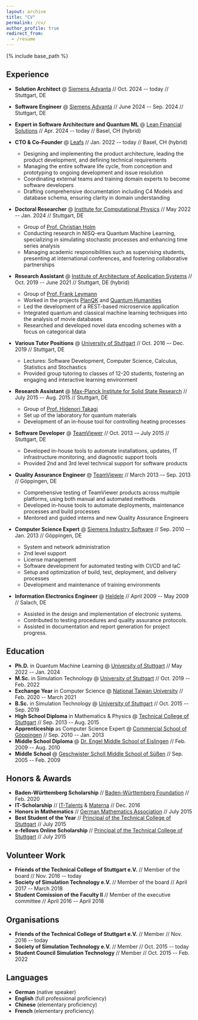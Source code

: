 ```yaml
---
layout: archive
title: "CV"
permalink: /cv/
author_profile: true
redirect_from:
  - /resume
---
```


{% include base_path %}

## Experience

* **Solution Architect** @ [Siemens Advanta](https://www.siemens-advanta.com) // Oct. 2024 -- today // Stuttgart, DE

* **Software Engineer** @ [Siemens Advanta](https://www.siemens-advanta.com) // June 2024 -- Sep. 2024 // Stuttgart, DE

* **Expert in Software Architecture and Quantum ML** @ [Lean Financial Solutions](https://www.lean-fs.ch) // Apr. 2024 -- today // Basel, CH (hybrid)

* **CTO & Co-Founder** @ [Leafs](https://leafs.ch) // Jan. 2022 -- today // Basel, CH (hybrid)
  - Designing and implementing the product architecture, leading the product development, and defining technical requirements
  - Managing the entire software life cycle, from conception and prototyping to ongoing development and issue resolution
  - Coordinating external teams and training domain experts to become software developers
  - Drafting comprehensive documentation including C4 Models and database schema, ensuring clarity in domain understanding

* **Doctoral Researcher** @ [Institute for Computational Physics](https://www.icp.uni-stuttgart.de) // May 2022 -- Jan. 2024 // Stuttgart, DE
  - Group of [Prof. Christian Holm](https://www.uni-stuttgart.de/presse/experten/Prof.-Dr.-Christian-Holm)
  - Conducting research in NISQ-era Quantum Machine Learning, specializing in simulating stochastic processes and enhancing time series analysis
  - Managing academic responsibilities such as supervising students, presenting at international conferences, and fostering collaborative partnerships

* **Research Assistant** @ [Institute of Architecture of Application Systems](https://www.iaas.uni-stuttgart.de) // Oct. 2019 -- June 2021 // Stuttgart, DE (hybrid)
  - Group of [Prof. Frank Leymann](https://www.iaas.uni-stuttgart.de/institut/team/Leymann)
  - Worked in the projects [PlanQK](https://planqk.de/en) and [Quantum Humanities](https://www.iaas.uni-stuttgart.de/en/projects/quantum-humanities)
  - Led the development of a REST-based microservice application
  - Integrated quantum and classical machine learning techniques into the analysis of movie databases
  - Researched and developed novel data encoding schemes with a focus on categorical data

* **Various Tutor Positions** @ [University of Stuttgart](https://www.uni-stuttgart.de/en) // Oct. 2016 –- Dec. 2019 // Stuttgart, DE
  - Lectures: Software Development, Computer Science, Calculus, Statistics and Stochastics
  - Provided group tutoring to classes of 12-20 students, fostering an engaging and interactive learning environment

* **Research Assistant** @ [Max-Planck Institute for Solid State Research](https://www.fkf.mpg.de/en) // July 2015 -- Aug. 2015 // Stuttgart, DE
  - Group of [Prof. Hidenori Takagi](https://www.fkf.mpg.de/542312/Takagi)
  - Set up of the laboratory for quantum materials
  - Development of an in-house tool for controlling heating processes

* **Software Developer** @ [TeamViewer](https://www.teamviewer.com/en) // Oct. 2013 -– July 2015 // Stuttgart, DE
  - Developed in-house tools to automate installations, updates, IT infrastructure monitoring, and diagnostic support tools
  - Provided 2nd and 3rd level technical support for software products

* **Quality Assurance Engineer** @ [TeamViewer](https://www.teamviewer.com/en) // March 2013 -– Sep. 2013 // Göppingen, DE
  - Comprehensive testing of TeamViewer products across multiple platforms, using both manual and automated methods
  - Developed in-house tools to automate deployments, maintenance processes and build processes
  - Mentored and guided interns and new Quality Assurance Engineers

* **Computer Science Expert** @ [Siemens Industry Software](https://www.sw.siemens.com/en-US) // Sep. 2010 -- Jan. 2013 // Göppingen, DE
  - System and network administration
  - 2nd level support
  - License management
  - Software development for automated testing with CI/CD and IaC
  - Setup and optimization of build, test, deployment, and delivery processes
  - Development and maintenance of training environments

* **Information Electronics Engineer** @ [Heldele](https://www.heldele.de/) // April 2009 -- May 2009 // Salach, DE
  - Assisted in the design and implementation of electronic systems.
  - Contributed to testing procedures and quality assurance protocols.
  - Assisted in documentation and report generation for project progress.

## Education

* **Ph.D.** in Quantum Machine Learning @ [University of Stuttgart](https://www.uni-stuttgart.de/en) // May 2022 -- Jan. 2024
* **M.Sc.** in Simulation Technology @ [University of Stuttgart](https://www.uni-stuttgart.de/en) // Oct. 2019 -- Feb. 2022
* **Exchange Year** in Computer Science @ [National Taiwan University](https://www.ntu.edu.tw/english/) // Feb. 2020 -- March 2021
* **B.Sc.** in Simulation Technology @ [University of Stuttgart](https://www.uni-stuttgart.de/en) // Oct. 2015 -- Sep. 2019
* **High School Diploma** in Mathematics & Physics @ [Technical College of Stuttgart](https://www.gsih-mit-to.de/schulen-berufe/abteilung-technische-oberschule/die-to) // Sep. 2013 -- Aug. 2015
* **Apprenticeship** as Computer Science Expert @ [Commercial School of Göppingen](https://gs-gp.eu/) // Sep. 2010 -- Jan. 2013
* **Middle School Diploma** @ [Dr. Engel Middle School of Eislingen](https://www.eislingen.de/de/Leben-in-Eislingen/Bildung/Schulen-in-Eislingen/Schule?view=publish&item=school&id=6) // Feb. 2009 -- Aug. 2010
* **Middle School** @ [Geschwister Scholl Middle School of Süßen](https://schulverbund.suessen.de/,Lde/startseite/realschule.html) // Sep. 2005 -- Feb. 2009

## Honors & Awards

* **Baden-Württemberg Scholarship** // [Baden-Württemberg Foundation](https://www.bwstiftung.de) // Feb. 2020
* **IT-Scholarship** // [IT-Talents](https://it-talents.de) & [Materna](https://www.materna.de/) // Dec. 2016
* **Honors in Mathematics** // [German Mathematics Association](https://www.mathematik.de/en) // July 2015
* **Best Student of the Year** // [Principal of the Technical College of Stuttgart](https://www.gsih-mit-to.de/schulen-berufe/abteilung-technische-oberschule/die-to) // July 2015
* **e-fellows Online Scholarship** // [Principal of the Technical College of Stuttgart](https://www.gsih-mit-to.de/schulen-berufe/abteilung-technische-oberschule/die-to) // July 2015

## Volunteer Work

* **Friends of the Technical College of Stuttgart e.V.** // Member of the board // Nov. 2016 -- today
* **Society of Simulation Technology e.V.** // Member of the board // April 2017 -- March 2018
* **Student Comission of the Faculty II** // Member of the executive committee // April 2016 -- April 2018

## Organisations

* **Friends of the Technical College of Stuttgart e.V.** // Member // Nov. 2016 -- today
* **Society of Simulation Technology e.V.** // Member // Oct. 2015 -- today
* **Student Council Simulation Technology** // Member // Oct. 2015 -- Feb. 2022

## Languages

* **German** (native speaker)
* **English** (full professional proficiency)
* **Chinese** (elementary proficiency)
* **French** (elementary proficiency)
